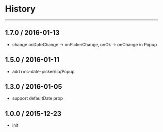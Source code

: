 # History
----

## 1.7.0 / 2016-01-13

- change onDateChange -> onPickerChange, onOk -> onChange in Popup

## 1.5.0 / 2016-01-11

- add rmc-date-picker/lib/Popup

## 1.3.0 / 2016-01-05

- support defaultDate prop

## 1.0.0 / 2015-12-23

- init